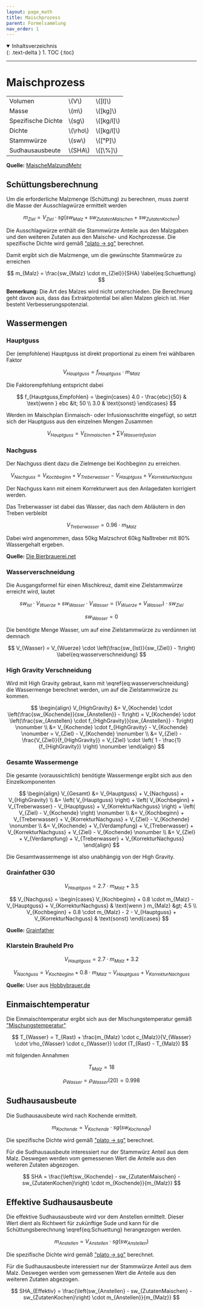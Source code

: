 ```yaml
---
layout: page_math
title: Maischprozess
parent: Formelsammlung
nav_order: 1
---
```


<details open markdown="block">
  <summary>
    Inhaltsverzeichnis
  </summary>
  {: .text-delta }
1. TOC
{:toc}
</details>

---

# Maischprozess

<table>
  <tr><td>Volumen</td><td>\(V\)</td><td>\([l]\)</td></tr>
  <tr><td>Masse</td><td>\(m\)</td><td>\([kg]\)</td></tr>
  <tr><td>Spezifische Dichte</td><td>\(sg\)</td><td>\([kg/l]\)</td></tr>
  <tr><td>Dichte</td><td>\(\rho\)</td><td>\([kg/l]\)</td></tr>
  <tr><td>Stammw&uuml;rze</td><td>\(sw\)</td><td>\([&deg;P]\)</td></tr>
  <tr><td>Sudhausausbeute</td><td>\(SHA\)</td><td>\([\%]\)</td></tr>
</table>

**Quelle:** [MaischeMalzundMehr](http://www.maischemalzundmehr.de/index.php?inhaltmitte=toolssudhausausbeute)

## Sch&uuml;ttungsberechnung

Um die erforderliche Malzmenge (Sch&uuml;ttung) zu berechnen, muss zuerst die Masse der Ausschlagw&uuml;rze ermittelt werden

$$ m_{Ziel} = V_{Ziel} \cdot sg(sw_{Malz} + sw_{ZutatenMaischen} + sw_{ZutatenKochen}) $$

Die Ausschlagw&uuml;rze enth&auml;lt die Stammw&uuml;rze Anteile aus den Malzgaben und den weiteren Zutaten aus den Maische- und Kochprozesse.
Die spezifische Dichte wird gem&auml;&szlig; ["plato → sg"](umrechnungen.html#plato--sg-spezifisches-gewicht-1) berechnet.


Damit ergibt sich die Malzmenge, um die gew&uuml;nschte Stammw&uuml;rze zu erreichen

$$ m_{Malz} = \frac{sw_{Malz} \cdot m_{Ziel}}{SHA} \label{eq:Schuettung} $$


**Bemerkung:** Die Art des Malzes wird nicht unterschieden. Die Berechnung geht davon aus, dass das Extraktpotential bei allen Malzen gleich ist.
Hier besteht Verbesserungspotenzial.


## Wassermengen

### Hauptguss

Der (empfohlene) Hauptguss ist direkt proportional zu einem frei w&auml;hlbaren Faktor

$$ V_{Hauptguss} = f_{Hauptguss} \cdot m_{Malz} $$


Die Faktorempfehlung entspricht dabei

$$ f_{Hauptguss,Empfohlen} = \begin{cases} 4.0 - \frac{ebc}{50} & \text{wenn } ebc &lt; 50 \\ 3.0 & \text{sonst} \end{cases} $$


Werden im Maischplan Einmaisch- oder Infusionsschritte eingefügt, so setzt sich der Hauptguss aus den einzelnen Mengen Zusammen

$$ V_{Hauptguss} = V_{Einmaischen} + \sum  V_{Wasserinfusion} $$

### Nachguss

Der Nachguss dient dazu die Zielmenge bei Kochbeginn zu erreichen.

$$ V_{Nachguss} = V_{Kochbeginn} + V_{Treberwasser} - V_{Hauptguss} + V_{KorrekturNachguss} $$

Der Nachguss kann mit einem Korrekturwert aus den Anlagedaten korrigiert werden.


Das Treberwasser ist dabei das Wasser, das nach dem Abl&auml;utern in den Treben verbleibt

$$  V_{Treberwasser} = 0.96 \cdot m_{Malz} $$

Dabei wird angenommen, dass 50kg Malzschrot 60kg Na&szlig;treber mit 80% Wassergehalt ergeben.

**Quelle:** [Die Bierbrauerei.net](http://www.bierbrauerei.net/Technikum/bierbrauerei-net_kleinsudberechnungen.pdf)

### Wasserverschneidung

Die Ausgangsformel für einen Mischkreuz, damit eine Zielstammw&uuml;rze erreicht wird, lautet

$$ sw_{Ist} \cdot V_{Wuerze} + sw_{Wasser} \cdot V_{Wasser} = (V_{Wuerze} + V_{Wasser}) \cdot sw_{Ziel} $$

$$ sw_{Wasser} = 0$$


Die ben&ouml;tigte Menge Wasser, um auf eine Zielstammw&uuml;rze zu verd&uuml;nnen ist demnach

$$ V_{Wasser} = V_{Wuerze} \cdot \left(\frac{sw_{Ist}}{sw_{Ziel}} - 1\right) \label{eq:wasserverschneidung} $$

### High Gravity Verschneidung

Wird mit High Gravity gebraut, kann mit \eqref{eq:wasserverschneidung} die Wassermenge berechnet werden, um auf die Zielstammw&uuml;rze zu kommen.

$$ \begin{align}
V_{HighGravity} &= V_{Kochende} \cdot \left(\frac{sw_{Kochende}}{sw_{Anstellen}} - 1\right)
= V_{Kochende} \cdot \left(\frac{sw_{Anstellen} \cdot f_{HighGravity}}{sw_{Anstellen}} - 1\right) \nonumber \\
&= V_{Kochende} \cdot f_{HighGravity} - V_{Kochende} \nonumber = V_{Ziel} - V_{Kochende} \nonumber \\
&= V_{Ziel} - \frac{V_{Ziel}}{f_{HighGravity}} = V_{Ziel} \cdot \left( 1 - \frac{1}{f_{HighGravity}} \right) \nonumber
\end{align} $$

### Gesamte Wassermenge

Die gesamte (voraussichtlich) ben&ouml;tigte Wassermenge ergibt sich aus den Einzelkomponenten

$$ \begin{align}
V_{Gesamt} &= V_{Hauptguss} +  V_{Nachguss} + V_{HighGravity} \\
&= \left( V_{Hauptguss} \right) + \left( V_{Kochbeginn} + V_{Treberwasser} - V_{Hauptguss} + V_{KorrekturNachguss} \right) + \left( V_{Ziel} - V_{Kochende} \right) \nonumber \\
&= V_{Kochbeginn} + V_{Treberwasser} + V_{KorrekturNachguss} +  V_{Ziel} - V_{Kochende} \nonumber \\
&= V_{Kochende} + V_{Verdampfung} + V_{Treberwasser} + V_{KorrekturNachguss} +  V_{Ziel} - V_{Kochende} \nonumber \\
&= V_{Ziel} + V_{Verdampfung} + V_{Treberwasser} + V_{KorrekturNachguss}
\end{align} $$

Die Gesamtwassermenge ist also unabh&auml;ngig von der High Gravity.

### Grainfather G30

$$ V_{Hauptguss} = 2.7 \cdot m_{Malz} + 3.5 $$

$$ V_{Nachguss} = \begin{cases}
V_{Kochbeginn} + 0.8 \cdot m_{Malz} - V_{Hauptguss} + V_{KorrekturNachguss} & \text{wenn } m_{Malz} &gt; 4.5 \\
V_{Kochbeginn} + 0.8 \cdot m_{Malz} - 2 - V_{Hauptguss} + V_{KorrekturNachguss} & \text{sonst}
\end{cases} $$

**Quelle:** [Grainfather](http://grainfather.com/wp-content/uploads/2019/09/V7_G30_GERMAN.pdf)

### Klarstein Brauheld Pro

$$ V_{Hauptguss} = 2.7 \cdot m_{Malz} + 3.2 $$

$$ V_{Nachguss} = V_{Kochbeginn} + 0.8 \cdot m_{Malz} - V_{Hauptguss} + V_{KorrekturNachguss}  $$

**Quelle:** User aus [Hobbybrauer.de](http://hobbybrauer.de)

## Einmaischtemperatur

Die Einmaischtemperatur ergibt sich aus der Mischungstemperatur gem&auml;&szlig; ["Mischungstemperatur"](sonstiges.html#mischungstemperatur)

$$ T_{Wasser} = T_{Rast} + \frac{m_{Malz} \cdot c_{Malz}}{V_{Wasser} \cdot \rho_{Wasser} \cdot c_{Wasser}} \cdot (T_{Rast} - T_{Malz}) $$

mit folgenden Annahmen

$$ T_{Malz} = 18 $$

$$ \rho_{Wasser} = \rho_{Wasser}(20) = 0.998 $$

## Sudhausausbeute

Die Sudhausausbeute wird nach Kochende ermittelt.

$$ m_{Kochende} = V_{Kochende} \cdot sg(sw_{Kochende}) $$

Die spezifische Dichte wird gem&auml;&szlig; ["plato → sg"](umrechnungen.html#plato--sg-spezifisches-gewicht-1) berechnet.

F&uuml;r die Sudhausausbeute interessiert nur der Stammw&uuml;rz Anteil aus dem Malz.
Deswegen werden vom gemessenen Wert die Anteile aus den weiteren Zutaten abgezogen.

$$ SHA = \frac{\left(sw_{Kochende} - sw_{ZutatenMaischen} - sw_{ZutatenKochen}\right) \cdot m_{Kochende}}{m_{Malz}} $$

## Effektive Sudhausausbeute

Die effektive Sudhausausbeute wird vor dem Anstellen ermittelt.
Dieser Wert dient als Richtwert f&uuml;r zuk&uuml;nftige Sude und kann f&uuml;r die Sch&uuml;ttungsberechnung \eqref{eq:Schuettung} herangezogen werden.

$$ m_{Anstellen} = V_{Anstellen} \cdot sg(sw_{Anstellen}) $$

Die spezifische Dichte wird gem&auml;&szlig; ["plato → sg"](umrechnungen.html#plato--sg-spezifisches-gewicht-1) berechnet.


F&uuml;r die Sudhausausbeute interessiert nur der Stammw&uuml;rze Anteil aus dem Malz.
Deswegen werden vom gemessenen Wert die Anteile aus den weiteren Zutaten abgezogen.

$$ SHA_{Effektiv} = \frac{\left(sw_{Anstellen} - sw_{ZutatenMaischen} - sw_{ZutatenKochen}\right) \cdot m_{Anstellen}}{m_{Malz}} $$
